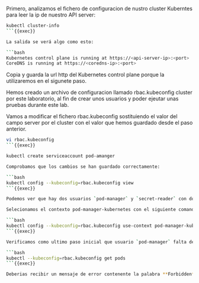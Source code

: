 Primero, analizamos el fichero de configuracion de nustro cluster Kuberntes para leer la ip de nuestro API server:

```bash
kubectl cluster-info
```{{exec}}

La salida se verá algo como esto:

```bash
Kubernetes control plane is running at https://<api-server-ip>:<port>
CoreDNS is running at https://<coredns-ip>:<port>
```
Copia y guarda la url http del Kubernetes control plane porque la utilizaremos en el sigunete paso. 

Hemos creado un archivo de configuracion llamado rbac.kubeconfig cluster por este laboratorio, al fin de crear unos usuarios y poder ejeutar unas pruebas durante este lab. 

Vamos a modificar el fichero rbac.kubeconfig sostituiendo el valor del campo server por el cluster con el valor que hemos guardado desde el paso anterior.

```bash
vi rbac.kubeconfig
```{{exec}}

kubectl create serviceaccount pod-amanger

Comprobamos que los cambios se han guardado correctamente:

```bash
kubectl config --kubeconfig=rbac.kubeconfig view
```{{exec}}

Podemos ver que hay dos usuarios `pod-manager` y `secret-reader` con dos respectivos contextos. 

Selecionamos el contexto pod-manager-kubernetes con el siguiente comando:

```bash
kubectl config --kubeconfig=rbac.kubeconfig use-context pod-manager-kubernetes
```{{exec}}

Verificamos como ultimo paso inicial que usuario `pod-manager` falta de los permisos necesarios para listar los pods

```bash
kubectl --kubeconfig=rbac.kubeconfig get pods
```{{exec}}

Deberias recibir un mensaje de error contenente la palabra **Forbidden** y una explicacion que usuario non puede ver los pods por una falta de permisos. 